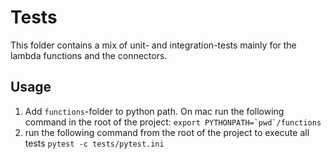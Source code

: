 # Tests
This folder contains a mix of unit- and integration-tests mainly for the lambda functions and the connectors.
## Usage
1. Add `functions`-folder to python path. On mac run the following command in the root of the project: ```export PYTHONPATH=`pwd`/functions```
2. run the following command from the root of the project to execute all tests `pytest -c tests/pytest.ini` 